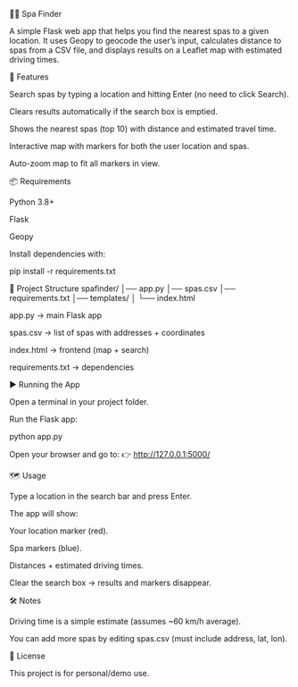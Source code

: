 🧖‍♀️ Spa Finder

A simple Flask web app that helps you find the nearest spas to a given location.
It uses Geopy to geocode the user’s input, calculates distance to spas from a CSV file,
and displays results on a Leaflet map with estimated driving times.

🚀 Features

Search spas by typing a location and hitting Enter (no need to click Search).

Clears results automatically if the search box is emptied.

Shows the nearest spas (top 10) with distance and estimated travel time.

Interactive map with markers for both the user location and spas.

Auto-zoom map to fit all markers in view.

📦 Requirements

Python 3.8+

Flask

Geopy

Install dependencies with:

pip install -r requirements.txt

📂 Project Structure
spafinder/
│── app.py
│── spas.csv
│── requirements.txt
│── templates/
│    └── index.html


app.py → main Flask app

spas.csv → list of spas with addresses + coordinates

index.html → frontend (map + search)

requirements.txt → dependencies

▶️ Running the App

Open a terminal in your project folder.

Run the Flask app:

python app.py


Open your browser and go to:
👉 http://127.0.0.1:5000/

🗺️ Usage

Type a location in the search bar and press Enter.

The app will show:

Your location marker (red).

Spa markers (blue).

Distances + estimated driving times.

Clear the search box → results and markers disappear.

🛠️ Notes

Driving time is a simple estimate (assumes ~60 km/h average).

You can add more spas by editing spas.csv (must include address, lat, lon).

📜 License

This project is for personal/demo use.
